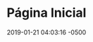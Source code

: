 ---
layout: home
title: Página Inicial
slug: home
categories: home
status: draft
languages: aw
description: Acolhimento para Povos da Floresta em Trânsito
date: 2019-01-21 04:03:16 -0500
permalink: /aw/
---